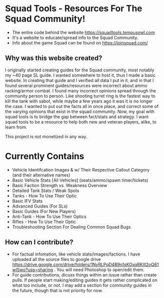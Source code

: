 # Squad Tools - Resources For The Squad Community!
  - The entire code behind the website https://squadtools.tempusowl.com
  - It's a website to educate/spread info to the Squad Community. 
  - Info about the game Squad can be found on https://joinsquad.com/ 

## Why was this website created?
I originally started creating guides for the Squad community, most notably my ~40 page SL guide. I wanted somewhere to host it, thus I made a basic website. In creating that guide and I verified all data I put in it, and in that I found several prominent guides/resources were incorrect about ammo racking/armor combat. I found many incorrect opinions spread through the community person to person. Like shooting turret ring is the fastest way to kill the tank with sabot, while maybe a few years ago it was it is no longer the case. I wanted to put out the facts all in once place, and correct some of the varying opinions that exist in the squad community. Now, my goal with squad tools is to bridge the gap between fact/stats and strategy. I want squad tools to be a resource to help both new and veteran players, alike, to learn from.

This project is not monetized in any way.

# Currently Contains
 - Vehicle Identifcation Images & w/ Their Respective Callout Category (and their alternative names)
 - Basic Vehicle Stats [All Vehicles] (seats/ammo/spawn timer/tickets)
 - Basic Faction Strength vs. Weakness Overview
 - Detailed Tank Stats / Weak Spots
 - Tanks - How To Use Their Optic
 - Basic IFV Stats
 - Advanced Guides (For SLs)
 - Basic Guides (For New Players)
 - Anti-Tank - How To Use Their Optics
 - Rifles - How To Use Their Optic
 - Troubleshooting Section For Dealing Common Squad Bugs

## How can I contribute? 
  - For factual infomation, like vehicle stats/images/factions. I have uploaded all the source files to google drive https://drive.google.com/drive/folders/1NyRLPqD4B9n1sKOxqRKlll2oQ61wI5wo?usp=sharing . You will need Photoshop to open/edit them.
  - For guide contributions, dicuss things within an issue rather than create pulls. If people start making/editing guides it gets rather complicated on what too include, or not. I may add a section for community guides in the future, though that is not priority for now.
 
